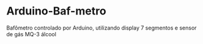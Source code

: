 # Arduino-Baf-metro
Bafômetro controlado por Arduino, utilizando display 7 segmentos e sensor de gás MQ-3 álcool
